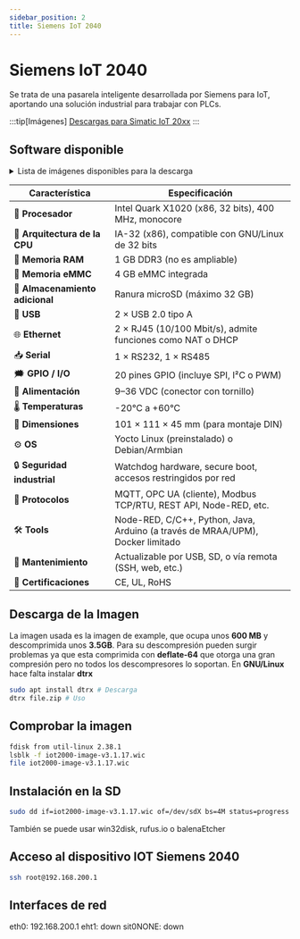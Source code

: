 ```yaml
---
sidebar_position: 2
title: Siemens IoT 2040
---
```


# Siemens IoT 2040
Se trata de una pasarela inteligente desarrollada por Siemens para IoT, aportando una solución industrial para trabajar con PLCs.

:::tip[Imágenes]
<a href="https://support.industry.siemens.com/cs/document/109741799/downloads-for-simatic-iot20x0?dti=0&lc=en-ES">Descargas para Simatic IoT 20xx</a>
:::

## Software disponible
<details>
<summary>
Lista de imágenes disponibles para la descarga
</summary>

 - IOT2040_Example_Image_V3.1.17.zip (639,4 MB)(SHA-256)
 - IOT2040_SDK_Windows_V3.1.17.zip (1,5 GB)(SHA-256)
 - IOT2040_SDK_Linux_V3.1.17.zip (1,2 GB)(SHA-256)
 - IOT2040_Eclipse_Plugin_V2.2.0.zip (10,9 KB)(SHA-256)
 - IOT2040_OpenSourceSoftware_V3.1.17.zip (3,7 GB)(SHA-256)
 - IOT2040_ReadMe_OSS_Multilanguage_V3.1.17.zip (9,7 MB)(SHA-256)

 </details>

<table>
  <thead>
    <tr>
      <th>Característica</th>
      <th>Especificación</th>
    </tr>
  </thead>
  <tbody>
    <tr><td>&#129504; <strong>Procesador</strong></td><td>Intel Quark X1020 (x86, 32 bits), 400 MHz, monocore</td></tr>
    <tr><td>&#129518; <strong>Arquitectura de la CPU</strong></td><td>IA-32 (x86), compatible con GNU/Linux de 32 bits</td></tr>
    <tr><td>&#129504; <strong>Memoria RAM</strong></td><td>1 GB DDR3 (no es ampliable)</td></tr>
    <tr><td>&#128190; <strong>Memoria eMMC</strong></td><td>4 GB eMMC integrada</td></tr>
    <tr><td>&#128190; <strong>Almacenamiento adicional</strong></td><td>Ranura microSD (máximo 32 GB)</td></tr>
    <tr><td>&#128267; <strong>USB</strong></td><td>2 × USB 2.0 tipo A</td></tr>
    <tr><td>&#127760; <strong>Ethernet</strong></td><td>2 × RJ45 (10/100 Mbit/s), admite funciones como NAT o DHCP</td></tr>
    <tr><td>&#128229; <strong>Serial</strong></td><td>1 × RS232, 1 × RS485</td></tr>
    <tr><td>&#128495; <strong>GPIO / I/O</strong></td><td>20 pines GPIO (incluye SPI, I²C o PWM)</td></tr>
    <tr><td>&#128268; <strong>Alimentación</strong></td><td>9–36 VDC (conector con tornillo)</td></tr>
    <tr><td>&#127777; <strong>Temperaturas</strong></td><td>-20°C a +60°C</td></tr>
    <tr><td>&#128207; <strong>Dimensiones</strong></td><td>101 × 111 × 45 mm (para montaje DIN)</td></tr>
    <tr><td>&#9881;&#65039; <strong>OS</strong></td><td>Yocto Linux (preinstalado) o Debian/Armbian</td></tr>
    <tr><td>&#128274; <strong>Seguridad industrial</strong></td><td>Watchdog hardware, secure boot, accesos restringidos por red</td></tr>
    <tr><td>&#128241; <strong>Protocolos</strong></td><td>MQTT, OPC UA (cliente), Modbus TCP/RTU, REST API, Node-RED, etc.</td></tr>
    <tr><td>&#128736;&#65039; <strong>Tools</strong></td><td>Node-RED, C/C++, Python, Java, Arduino (a través de MRAA/UPM), Docker limitado</td></tr>
    <tr><td>&#128295; <strong>Mantenimiento</strong></td><td>Actualizable por USB, SD, o vía remota (SSH, web, etc.)</td></tr>
    <tr><td>&#128279; <strong>Certificaciones</strong></td><td>CE, UL, RoHS</td></tr>
  </tbody>
</table>

## Descarga de la Imagen
La imagen usada es la imagen de example, que ocupa unos **600 MB** y descomprimida unos **3.5GB**. Para su descompresión pueden surgir problemas ya que esta comprimida con **deflate-64** que otorga una gran compresión pero no todos los descompresores lo soportan. En **GNU/Linux** hace falta instalar **dtrx**

```bash
sudo apt install dtrx # Descarga
dtrx file.zip # Uso
```
## Comprobar la imagen
```bash
fdisk from util-linux 2.38.1
lsblk -f iot2000-image-v3.1.17.wic
file iot2000-image-v3.1.17.wic

```
## Instalación en la SD
```bash
sudo dd if=iot2000-image-v3.1.17.wic of=/dev/sdX bs=4M status=progress conv=fsync
```
También se puede usar win32disk, rufus.io o balenaEtcher

## Acceso al dispositivo IOT Siemens 2040
```bash
ssh root@192.168.200.1
```

## Interfaces de red
eth0: 192.168.200.1
eht1: down
sit0NONE: down




